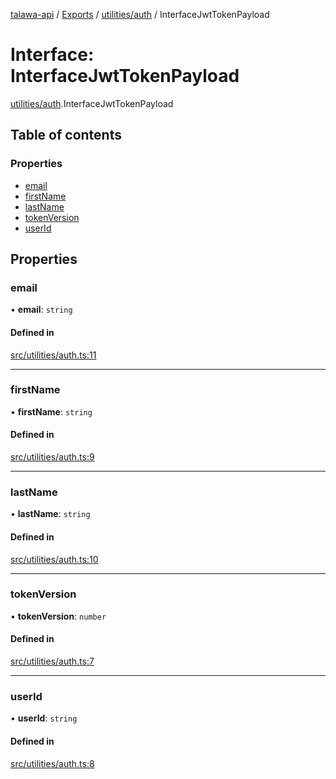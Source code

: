 [talawa-api](../README.md) / [Exports](../modules.md) / [utilities/auth](../modules/utilities_auth.md) / InterfaceJwtTokenPayload

# Interface: InterfaceJwtTokenPayload

[utilities/auth](../modules/utilities_auth.md).InterfaceJwtTokenPayload

## Table of contents

### Properties

- [email](utilities_auth.InterfaceJwtTokenPayload.md#email)
- [firstName](utilities_auth.InterfaceJwtTokenPayload.md#firstname)
- [lastName](utilities_auth.InterfaceJwtTokenPayload.md#lastname)
- [tokenVersion](utilities_auth.InterfaceJwtTokenPayload.md#tokenversion)
- [userId](utilities_auth.InterfaceJwtTokenPayload.md#userid)

## Properties

### email

• **email**: `string`

#### Defined in

[src/utilities/auth.ts:11](https://github.com/adi790uu/talawa-api/blob/b1ec05b/src/utilities/auth.ts#L11)

___

### firstName

• **firstName**: `string`

#### Defined in

[src/utilities/auth.ts:9](https://github.com/adi790uu/talawa-api/blob/b1ec05b/src/utilities/auth.ts#L9)

___

### lastName

• **lastName**: `string`

#### Defined in

[src/utilities/auth.ts:10](https://github.com/adi790uu/talawa-api/blob/b1ec05b/src/utilities/auth.ts#L10)

___

### tokenVersion

• **tokenVersion**: `number`

#### Defined in

[src/utilities/auth.ts:7](https://github.com/adi790uu/talawa-api/blob/b1ec05b/src/utilities/auth.ts#L7)

___

### userId

• **userId**: `string`

#### Defined in

[src/utilities/auth.ts:8](https://github.com/adi790uu/talawa-api/blob/b1ec05b/src/utilities/auth.ts#L8)
